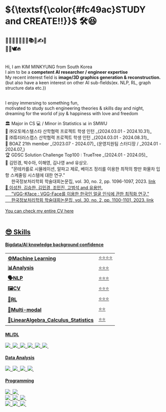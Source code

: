 <!-- ![header](https://capsule-render.vercel.app/api?type=waving&color=FFa9a0&height=150&section=header&text=🍑(˶ˆᗜˆ˵)🍑&fontColor=FFFFFF&fontSize=40&&&animation=twinkling) -->
<!-- https://simpleicons.org/?q=react -->

<!--
<div align="center">
 <img src="https://github.com/yulleta/yulleta/assets/81565724/b8053488-8890-4c91-b890-f189fd8ccb25" width="150" height="150" alt="코딩베리 프사" />
</div>
-->

<h1 align="left" >
 ${\textsf{\color{#fc49ac}STUDY and CREATE!!}}$	🛠️😆
</h1>

<h3 align="left">
🤩💫🎈✨🧠🚩📂📚🎨✍💡 <br/>
🤍💞🕊️🔥
</h3>
<br/>
<div align="left">
 Hi, I am KIM MINKYUNG from South Korea <br/>
 I aim to be a <strong>competent AI researcher / engineer expertise</strong> <br/>
 My recent interest field is <strong>image/3D graphics generation & reconstruction.</strong> <br/>
 (but also have a keen interest on other AI sub-fields(ex. NLP, RL, graph structure data etc.)) <br/><br/>
 
 I enjoy immersing to something fun, <br/>
 motivated to study such engineering theories & skills day and night, <br/>
 dreaming for the world of joy & happiness with love and freedom <br/>
</div>

<div align="left">
 🏛️ Major in CS 💻 / Minor in Statistics 📊 in SMWU <br/>
 💼 ㈜오토메스텔스타 산학협력 프로젝트 학생 인턴 _(2024.03.01 - 2024.10.31)_ <br/>
 💼 ㈜튜터러스랩스 산학협력 프로젝트 학생 인턴 _(2024.03.01 - 2024.08.31)_ <br/>
 🐘 BOAZ 21th member _(2023.07 - 2024.07)_ (운영지원팀 스터디장 / _2024.01 - 2024.07_) <br/>
 ‭🏆 GDSC Solution Challenge Top100 : TrueTree _(2024.01 - 2024.05)_ <br/>
 📃 김민경, 박수아, 이해영, 김나영 and 유상오. <br/>
 &nbsp;&nbsp;&nbsp;&nbsp;&nbsp;"몬테카를로 시뮬레이션, 알파고 제로, 베이즈 정리를 이용한 최적의 항만 화물차 입항 스케줄링 시스템에 대한 연구." <br/>
 &nbsp;&nbsp;&nbsp;&nbsp;&nbsp;한국정보처리학회 학술대회논문집, vol. 30, no. 2, pp. 1096-1097, 2023.
 <span><a href="https://kiss.kstudy.com/Detail/Ar?key=4059591">link</span> <br/>
 📃 이성찬, 김승한, 김민경, 조민진, 고범석 and 유용만. <br/>
 &nbsp;&nbsp;&nbsp;&nbsp;&nbsp;"VGG-Kface : VGG-Face를 이용한 한국인 얼굴 인식에 관한 최적화 연구." <br/>
 &nbsp;&nbsp;&nbsp;&nbsp;&nbsp;한국정보처리학회 학술대회논문집, vol. 30, no. 2, pp. 1100-1101, 2023.
  <span><a href="https://kiss.kstudy.com/Detail/Ar?key=4059593">link</span><br/>
</div>

<br/>

<div>
 You can check my entire <a href="https://admitted-storm-2c4.notion.site/Minkyung-Kim-a4ad62d44e5f43ca8c564a89d2f9007e?pvs=4">CV here
</div>

<br/>

<h2 align="left">😎 Skills</h2>
<h4 align="left">Bigdata/AI knowledge background confidence</h4>
 <table>
   <tr>
     <td><strong>⚙️Machine Learning</strong></td>
     <td>⭐⭐⭐⭐</td>
   </tr>
   <tr>
     <td><strong>📊Analysis</strong></td>
     <td>⭐⭐⭐</td>
   </tr>
   <tr>
     <td><strong>🗣NLP</strong></td>
     <td>⭐⭐⭐</td>
   </tr>
   <tr>
     <td><strong>🖼️CV</strong></td>
     <td>⭐⭐⭐</td>
   </tr>
   <tr>
     <td><strong>🦾RL</strong></td>
     <td>⭐⭐⭐</td>
   </tr>
   <tr>
     <td><strong>🤖Multi-modal</strong></td>
     <td>⭐⭐</td>
   </tr>
   <tr>
     <td><strong>📐LinearAlgebra_Calculus_Statistics</strong></td>
     <td>⭐⭐</td>
   </tr>
 </table>

   
<h4 align="left">ML/DL</h4>
<div align="left">
     <img src="https://img.shields.io/badge/scikit--learn-F7931E.svg?style=flat-square&logo=scikit-learn&logoColor=white" />&nbsp;
     <img src="https://img.shields.io/badge/pytorch-EE4C2C.svg?style=flat-square&logo=pytorch&logoColor=white" />&nbsp;
     <img src="https://img.shields.io/badge/tensorflow-FF6F00.svg?style=flat-square&logo=tensorflow&logoColor=white" />&nbsp;
     <img src="https://img.shields.io/badge/keras-D00000.svg?style=flat-square&logo=keras&logoColor=white" />&nbsp;
     <img src="https://img.shields.io/badge/weights%20%26%20biases-FFBE00.svg?style=flat-square&logo=weights-and-biases&logoColor=white" />&nbsp;
     <img src="https://img.shields.io/badge/ubuntu-E95420.svg?style=flat-square&logo=ubuntu&logoColor=white" />&nbsp;
</div>

<h4 align="left">Data Analysis</h4>
<div align="left">
     <img src="https://img.shields.io/badge/numpy-013243.svg?style=flat-square&logo=numpy&logoColor=white" />&nbsp;
     <img src="https://img.shields.io/badge/pandas-150458.svg?style=flat-square&logo=pandas&logoColor=white" />&nbsp;
     <img src="https://img.shields.io/badge/matplotlib-005A9C.svg?style=flat-square&logo=matplotlib&logoColor=white" />&nbsp;
     <img src="https://img.shields.io/badge/seaborn-3776AB.svg?style=flat-square&logo=python&logoColor=white" />&nbsp;
</div>

<h4 align="left">Programming</h4>
<div align="left">
     <img src="https://img.shields.io/badge/react-20232a.svg?style=flat-square&logo=react&logoColor=61DAFB" />&nbsp;
     <img src="https://img.shields.io/badge/react_native-20232a.svg?style=flat-square&logo=react&logoColor=61DAFB" />&nbsp;<br/>
     <img src="https://img.shields.io/badge/node.js-339933.svg?style=flat-square&logo=nodedotjs&logoColor=white" />&nbsp;
     <img src="https://img.shields.io/badge/django-092E20.svg?style=flat-square&logo=django&logoColor=white" />&nbsp;
     <img src="https://img.shields.io/badge/flask-000000.svg?style=flat-square&logo=flask&logoColor=white" />&nbsp;<br/>
     <img src="https://img.shields.io/badge/python-3776AB.svg?style=flat-square&logo=python&logoColor=white" />&nbsp;
     <img src="https://img.shields.io/badge/java-007396.svg?style=flat-square&logo=java&logoColor=white" />&nbsp;
     <img src="https://img.shields.io/badge/c-A8B9CC.svg?style=flat-square&logo=c&logoColor=white" />&nbsp;
</div>

